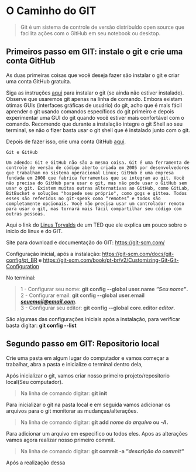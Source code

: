 # O Caminho do GIT

>Git é um sistema de controle de versão distribuído open source que facilita ações com o GitHub em seu notebook ou desktop.

## Primeiros passo em GIT: instale o git e crie uma conta GitHub

As duas primeiras coisas que você deseja fazer são instalar o git e criar uma conta GitHub gratuita.

Siga as instruções [aqui](https://git-scm.com/book/pt-br/v2/Come%C3%A7ando-Instalando-o-Git) para instalar o git (se ainda não estiver instalado). Observe que usaremos git apenas na linha de comando. Embora existam ótimas GUIs (interfaces gráficas de usuário) do git, acho que é mais fácil aprender o git usando comandos específicos do git primeiro e depois experimentar uma GUI do git quando você estiver mais confortável com o comando. Recomendo que durante a instalação integre o git Shell ao seu terminal, se não o fizer basta usar o git shell que é instalado junto com o git.

Depois de fazer isso, crie uma conta GitHub [aqui](https://github.com/).

    Git e GitHub

    Um adendo: Git e GitHub não são a mesma coisa. Git é uma ferramenta de controle de versão de código aberto criada em 2005 por desenvolvedores que trabalham no sistema operacional Linux; GitHub é uma empresa fundada em 2008 que fabrica ferramentas que se integram ao git. Você não precisa do GitHub para usar o git, mas não pode usar o GitHub sem usar o git. Existem muitas outras alternativas ao GitHub, como GitLab, BitBucket e soluções "hospede seu próprio", como gogs e gittea. Todos esses são referidos no git-speak como “remotes” e todos são completamente opcionais. Você não precisa usar um controlador remoto para usar o git, mas tornará mais fácil compartilhar seu código com outras pessoas.

Aqui o link do [Linus Torvalds](https://www.youtube.com/watch?v=o8NPllzkFhE) de um TED que ele explica um pouco sobre o inicio do linux e do GIT.

Site para download e documentação do GIT:
<https://git-scm.com/>

Configuração inicial, após a instalação:
<https://git-scm.com/docs/git-config/pt_BR> e <https://git-scm.com/book/pt-br/v2/Customizing-Git-Git-Configuration>

No terminal:
> 1 - Configurar seu nome: **git config --global user.name *"Seu nome"*.**\
> 2 - Configurar email: **git config --global user.email *seuemail@email.com*.**\
> 3 - Configurar seu editor: **git config --global core.editor *editor*.**

São algumas das configurações iniciais após a instalação, para verificar basta digitar: **git config --list**


## Segundo passo em GIT: Repositorio local

Crie uma pasta em algum lugar do computador e vamos começar a trabalhar, abra a pasta e inicialize o terminal dentro dela, 

Após inicializar o git, vamos criar nosso primeiro projeto/repositorio local(Seu computador).

> Na linha de comando digitar: **git init**

Para inicializar o git na pasta local e em seguida vamos adicionar os arquivos para o git monitorar as mudanças/alterações.

> Na linha de comando digitar: **git add *nome do arquivo* ou *-A*.**

Para adicionar um arquivo em especifico ou todos eles. Apos as alterações vamos agora realizar nosso primeiro commit.

> Na linha de comando digitar: **git commit -a *"descrição do commit"***

Após a realização dessa 
